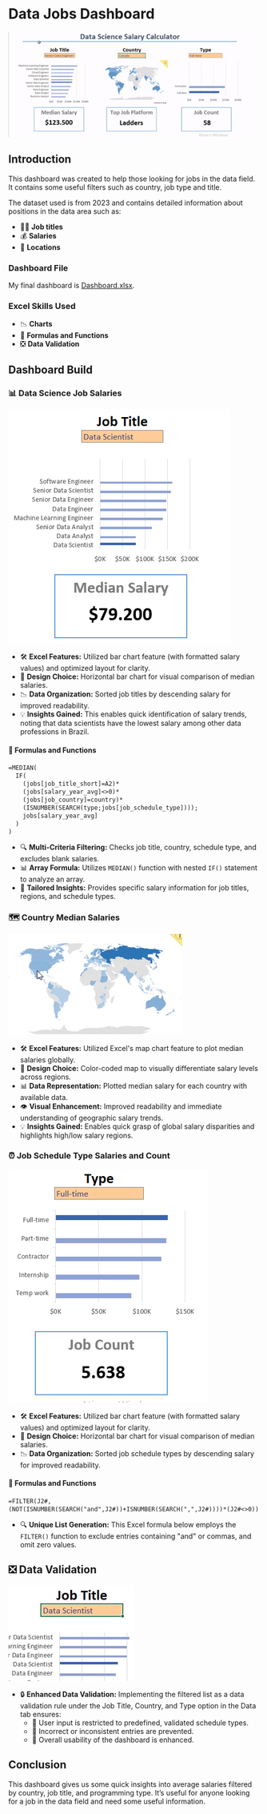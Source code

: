 # **Data Jobs Dashboard**

![](/assets/dashboard_gif.gif)

## **Introduction**

 This dashboard was created to help those looking for jobs in the data field. It contains some useful filters such as country, job type and title.

The dataset used is from 2023 and contains detailed information about positions in the data area such as:

- 👨‍💼 **Job titles**
- 💰 **Salaries**
- 📍 **Locations**

### **Dashboard File**

My final dashboard is [Dashboard.xlsx](/Dashboard.xlsx).

### **Excel Skills Used**

- 📉 **Charts**
- 🧮 **Formulas and Functions**
- ❎ **Data Validation**

## **Dashboard Build**

### 📊 **Data Science Job Salaries**

![](/assets/data_title_salary.PNG)

- 🛠️ **Excel Features:** Utilized bar chart feature (with formatted salary values) and optimized layout for clarity.
- 🎨 **Design Choice:** Horizontal bar chart for visual comparison of median salaries.
- 📉 **Data Organization:** Sorted job titles by descending salary for improved readability.
- 💡 **Insights Gained:** This enables quick identification of salary trends, noting that data scientists have the lowest salary among other data professions in Brazil.

#### 🧮 **Formulas and Functions**

```excel
=MEDIAN(
  IF(
    (jobs[job_title_short]=A2)*
    (jobs[salary_year_avg]<>0)*
    (jobs[job_country]=country)*
    (ISNUMBER(SEARCH(type;jobs[job_schedule_type])));
    jobs[salary_year_avg]
  )
)
```

- 🔍 **Multi-Criteria Filtering:** Checks job title, country, schedule type, and excludes blank salaries.
- 📊 **Array Formula:** Utilizes `MEDIAN()` function with nested `IF()` statement to analyze an array.
- 🎯 **Tailored Insights:** Provides specific salary information for job titles, regions, and schedule types.

### 🗺️ **Country Median Salaries**

![](/assets/map_gif.gif)

- 🛠️ **Excel Features:** Utilized Excel's map chart feature to plot median salaries globally.
- 🎨 **Design Choice:** Color-coded map to visually differentiate salary levels across regions.
- 📊 **Data Representation:** Plotted median salary for each country with available data.
- 👁️ **Visual Enhancement:** Improved readability and immediate understanding of geographic salary trends.
- 💡 **Insights Gained:** Enables quick grasp of global salary disparities and highlights high/low salary regions.

### ⏰ **Job Schedule Type Salaries and Count**

![](/assets/data_schedule_salary.PNG)

- 🛠️ **Excel Features:** Utilized bar chart feature (with formatted salary values) and optimized layout for clarity.
- 🎨 **Design Choice:** Horizontal bar chart for visual comparison of median salaries.
- 📉 **Data Organization:** Sorted job schedule types by descending salary for improved readability.

#### 🧮 **Formulas and Functions**

```excel
=FILTER(J2#,(NOT(ISNUMBER(SEARCH("and",J2#))+ISNUMBER(SEARCH(",",J2#))))*(J2#<>0))
```

- 🔍 **Unique List Generation:** This Excel formula below employs the `FILTER()` function to exclude entries containing "and" or commas, and omit zero values.

## ❎ **Data Validation**

![](/assets/data_validation_gif.gif)

- 🔒 **Enhanced Data Validation:** Implementing the filtered list as a data validation rule under the Job Title, Country, and Type option in the Data tab ensures:
    - 🎯 User input is restricted to predefined, validated schedule types.
    - 🚫 Incorrect or inconsistent entries are prevented.
    - 👥 Overall usability of the dashboard is enhanced.

## **Conclusion**

This dashboard gives us some quick insights into average salaries filtered by country, job title, and programming type. It’s useful for anyone looking for a job in the data field and need some useful information.